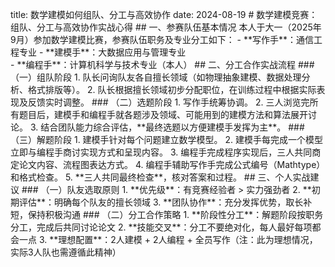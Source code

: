 title: 数学建模如何组队、分工与高效协作
date: 2024-08-19
\# 数学建模竞赛：组队、分工与高效协作实战心得
\## 一、参赛队伍基本情况
本人于大一（2025年9月）参加数学建模比赛，参赛队伍职务及专业分工如下：
\- \*\*写作手\*\*：通信工程专业
\- \*\*建模手\*\*：大数据应用与管理专业  
\- \*\*编程手\*\*：计算机科学与技术专业（本人）
\## 二、分工合作实战流程
\### （一）组队阶段
1\. 队长问询队友各自擅长领域（如物理抽象建模、数据处理分析、格式排版等）。
2\. 队长根据擅长领域初步分配职位，在训练过程中根据实际表现及反馈实时调整。
\### （二）选题阶段
1\. 写作手统筹协调。
2\. 三人浏览完所有题目后，建模手和编程手就各题涉及领域、可能用到的建模方法和算法展开讨论。
3\. 结合团队能力综合评估，\*\*最终选题以方便建模手发挥为主\*\*。
\### （三）解题阶段
1\. 建模手针对每个问题建立数学模型。
2\. 建模手每完成一个模型立即与编程手商讨实现方式和呈现内容。
3\. 编程手完成程序实现后，三人共同商定论文内容、流程图表达方式。
4\. 编程手辅助写作手完成公式编号（Mathtype）和格式检查。
5\. \*\*三人共同最终检查\*\*，核对答案和过程。
\## 三、个人实战建议
\### （一）队友选取原则
1\. \*\*优先级\*\*：有竞赛经验者 > 实力强劲者
2\. \*\*初期评估\*\*：明确每个队友的擅长领域
3\. \*\*团队协作\*\*：充分发挥优势，取长补短，保持积极沟通
\### （二）分工合作策略
1\. \*\*阶段性分工\*\*：解题阶段按职务分工，完成后共同讨论论文
2\. \*\*技能交叉\*\*：分工不要绝对化，每人最好每项都会一点
3\. \*\*理想配置\*\*：2人建模 + 2人编程 + 全员写作（注：此为理想情况，实际3人队也需遵循此精神）


